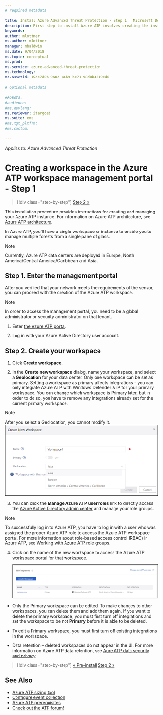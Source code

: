 ```yaml
---
# required metadata

title: Install Azure Advanced Threat Protection - Step 1 | Microsoft Docs
description: First step to install Azure ATP involves creating the instance for your Azure ATP deployment.
keywords:
author: mlottner
ms.author: mlottner
manager: mbaldwin
ms.date: 9/04/2018
ms.topic: conceptual
ms.prod:
ms.service: azure-advanced-threat-protection
ms.technology:
ms.assetid: 15ee7d0b-9a0c-46b9-bc71-98d0b4619ed0

# optional metadata

#ROBOTS:
#audience:
#ms.devlang:
ms.reviewer: itargoet
ms.suite: ems
#ms.tgt_pltfrm:
#ms.custom:

---
```


*Applies to: Azure Advanced Threat Protection*


# Creating a workspace in the Azure ATP workspace management portal - Step 1

>[!div class="step-by-step"]
[Step 2 »](install-atp-step2.md)

This installation procedure provides instructions for creating and managing your Azure ATP instance. For information on Azure ATP architecture, see [Azure ATP architecture](atp-architecture.md).

In Azure ATP, you'll have a single workspace or instance to enable you to manage multiple forests from a single pane of glass. 

> [!NOTE]
> Currently, Azure ATP data centers are deployed in Europe, North America/Central America/Caribbean and Asia.

## Step 1. Enter the management portal

After you verified that your network meets the requirements of the sensor, you can proceed with the creation of the Azure ATP workspace.

> [!NOTE]
>In order to access the management portal, you need to be a global administrator or security administrator on that tenant.


1.  Enter [the Azure ATP portal](https://portal.atp.azure.com).

2.  Log in with your Azure Active Directory user account.

## Step 2. Create your workspace

1. Click **Create workspace**.

2. In the **Create new workspace** dialog, name your workspace, and select a **Geolocation** for your data center. Only one workspace can be set as primary. Setting a workspace as primary affects integrations - you can only integrate Azure ATP with Windows Defender ATP for your primary workspace. You can change which workspace is Primary later, but in order to do so, you have to remove any integrations already set for the current primary workspace.
 > [!NOTE]
 > After you select a Geolocation, you cannot modify it.
    ![Azure ATP workspace](media/create-workspace.png)

3. You can click the **Manage Azure ATP user roles** link to directly access the [Azure Active Directory admin center](https://docs.microsoft.com/azure/active-directory/active-directory-assign-admin-roles-azure-portal) and manage your role groups.

 > [!NOTE]
 > To successfully log in to Azure ATP, you have to log in with a user who was assigned the proper Azure ATP role to access the Azure ATP workspace portal. For more information about role-based access control (RBAC) in Azure ATP, see [Working with Azure ATP role groups](atp-role-groups.md).

4. Click on the name of the new workspace to access the Azure ATP workspace portal for that workspace.

    ![Azure ATP workspaces](media/atp-workspaces.png)

- Only the Primary workspace can be edited. To make changes to other workspaces, you can delete them and add them again. If you want to delete the primary workspace, you must first turn off integrations and set the workspace to be not **Primary** before it is able to be deleted.
- To edit a Primary workspace, you must first turn off existing integrations in the workspace.

- Data retention – deleted workspaces do not appear in the UI. For more information on Azure ATP data retention, see [Aure ATP data security and privacy](atp-privacy-compliance.md).


>[!div class="step-by-step"]
[« Pre-install](configure-port-mirroring.md)
[Step 2 »](install-atp-step2.md)


## See Also
- [Azure ATP sizing tool](http://aka.ms/aatpsizingtool)
- [Configure event collection](configure-event-collection.md)
- [Azure ATP prerequisites](atp-prerequisites.md)
- [Check out the ATP forum!](https://aka.ms/azureatpcommunity)
